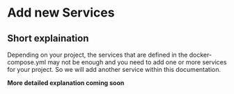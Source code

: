 # Add new Services

## Short explaination

Depending on your project, the services that are defined in the docker-compose.yml may not be enough and you need to add one or more services for your project. So we will add another service within this documentation.

**More detailed explanation coming soon**